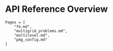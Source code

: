 # API Reference Overview


```@contents
Pages = [
    "fe.md",
    "multigrid_problems.md",
    "multilevel.md",
    "pmg_config.md"
]
```

